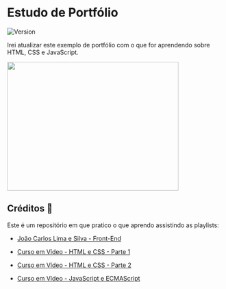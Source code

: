 # Estudo de Portfólio
![Version](https://img.shields.io/badge/Version-1.0-blueviolet)


Irei atualizar este exemplo de portfólio com o que for aprendendo sobre HTML, CSS e JavaScript.

<img align="center" width="400" height="300" src="https://media.giphy.com/media/yYSSBtDgbbRzq/giphy.gif">

## Créditos :clap:

Este é um repositório em que pratico o que aprendo assistindo as playlists:

* [João Carlos Lima e Silva - Front-End](https://www.youtube.com/playlist?list=PLM_90--7SomWgfPYCXnpuoY2L-Z_Z-AiV) 

* [Curso em Vídeo - HTML e CSS - Parte 1](https://www.youtube.com/playlist?list=PLHz_AreHm4dkZ9-atkcmcBaMZdmLHft8n)

* [Curso em Vídeo - HTML e CSS - Parte 2](https://www.youtube.com/playlist?list=PLHz_AreHm4dlUpEXkY1AyVLQGcpSgVF8s)

* [Curso em Vídeo - JavaScript e ECMAScript](https://www.youtube.com/playlist?list=PLHz_AreHm4dlsK3Nr9GVvXCbpQyHQl1o1)
